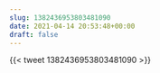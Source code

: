 ```yaml
---
slug: 1382436953803481090
date: 2021-04-14 20:53:48+00:00
draft: false
---
```


{{< tweet 1382436953803481090 >}}
